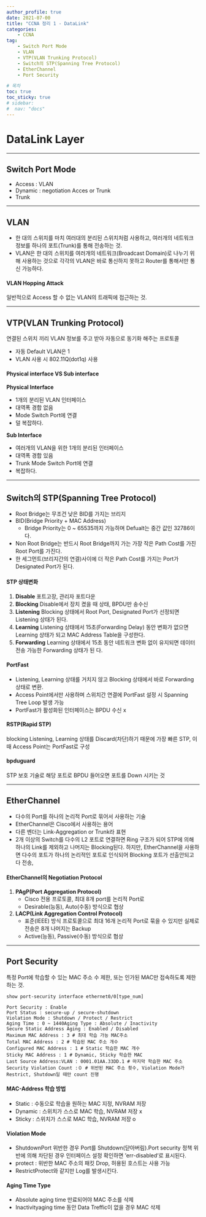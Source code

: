 ```yaml
---
author_profile: true
date: 2021-07-00
title: "CCNA 정리 1 - DataLink"
categories: 
    - CCNA
tag: 
    - Switch Port Mode
    - VLAN
    - VTP(VLAN Trunking Protocol)
    - Switch의 STP(Spanning Tree Protocol)
    - EtherChannel
    - Port Security

# 목차
toc: true  
toc_sticky: true 
# sidebar:
#  nav: "docs"
---
```


# DataLink Layer
---
## Switch Port Mode

- Access : VLAN
- Dynamic : negotiation Acces or Trunk
- Trunk 

---

## VLAN

- 한 대의 스위치를 마치 여러대의 분리된 스위치처럼 사용하고, 여러개의 네트워크 정보를 하나의 포트(Trunk)를 통해 전송하는 것.
- VLAN은 한 대의 스위치를 여러개의 네트워크(Broadcast Domain)로 나누기 위해 사용하는 것으로 각각의 VLAN은 바로 통신하지 못하고 Router를 통해서만 통신 가능하다.

#### VLAN Hopping Attack
일반적으로 Access 할 수 없는 VLAN의 트래픽에 접근하는 것.

---

## VTP(VLAN Trunking Protocol)

연결된 스위치 끼리 VLAN 정보를 주고 받아 자동으로 동기화 해주는 프로토콜

- 자동 Default VLAN은 1
- VLAN 사용 시 802.11Q(dot1q) 사용

#### Physical interface VS Sub interface

**Physical Interface**

- 1개의 분리된 VLAN 인터페이스
- 대역폭 경합 없음
- Mode Switch Port에 연결
- 덜 복잡하다.

**Sub Interface**

- 여러개의 VLAN을 위한 1개의 분리된 인터페이스
- 대역폭 경합 있음
- Trunk Mode Switch Port에 연결
- 복잡하다.

---

## Switch의 STP(Spanning Tree Protocol)

- Root Bridge는 무조건 낮은 BID를 가지는 브리지
- BID(Bridge Priority + MAC Address)
    - Bridge Priority는 0 ~ 65535까지 가능하며 Defualt는 중간 값인 32786이다.
- Non Root Bridge는 반드시 Root Bridge까지 가는 가장 작은 Path Cost를 가진 Root Port를 가진다.
- 한 세그먼트(브리지간의 연결)사이에 더 작은 Path Cost를 가지는 Port가 Designated Port가 된다.

#### STP 상태변화

1. **Disable** 
    포트고장, 관리자 포트다운
2. **Blocking**
	Disable에서 장치 켰을 때 상태, BPDU만 송수신
3. **Listening**
	Blocking 상태에서 Root Port, Designated Port가 	선정되면 Listening 상태가 된다.
4. **Learning**
	Listening 상태에서 15초(Forwarding Delay) 동안	변화가 없으면 Learning 상태가 되고 MAC Address 	Table을 구성한다.
5. **Forwarding**
	Learning 상태에서 15초 동안 네트워크 변화 없이 	유지되면 데이터 전송 가능한 Forwarding 상태가 된	다.

#### PortFast
- Listening, Learning 상태를 거치지 않고 Blocking 	상태에서 바로 Forwarding 상태로 변환. 
- Access Point에서만 사용하며 스위치간 연결에 	PortFast 설정 시 Spanning Tree Loop 발생 가능
- PortFast가 활성화된 인터페이스는 BPDU 수신 x

#### RSTP(Rapid STP) 
blocking Listening, Learning 상태를 Discard(차단)하기 때문에 가장 빠른 STP, 이때 Access Point는 PortFast로 구성

#### bpduguard
STP 보호 기술로 해당 포트로 BPDU 들어오면 포트를 Down 시키는 것

---

## EtherChannel

- 다수의 Port를 하나의 논리적 Port로 묶어서 사용하는 기술
- EtherChannel은 Cisco에서 사용하는 용어
- 다른 벤더는 Link-Aggregation or Trunk라 표현
- 2개 이상의 Switch를 다수의 L2 포트로 연결하면 Ring 구조가 되어 STP에 의해 하나의 Link를 제외하고 나머지는 Blocking된다. 하지만, EtherChannel을 사용하면 다수의 포트가 하나의 논리적인 포트로 인식되어 Blocking 포트가 선출안되고 다 전송, 

#### EtherChannel의 Negotiation Protocol 

1. **PAgP(Port Aggregation Protocol)**
    - Cisco 전용 프로토콜, 최대 8개 port를 논리적 Port로
    - Desirable(능동), Auto(수동) 방식으로 협상
2. **LACP(Link Aggregation Control Protocol)**
    - 표준(IEEE) 방식 프로토콜으로 최대 16개 논리적 Port로 묶을 수 있지만 실제로 전송은 8개 나머지는 Backup
    - Active(능동), Passive(수동) 방식으로 협상

---

## Port Security

특정 Port에 학습할 수 있는 MAC 주소 수 제한, 또는 인가된 MAC만 접속하도록 제한하는 것.

```show port-security interface ethernet0/0[type_num]```

```
Port Security : Enable
Port Status : secure-up / secure-shutdown
Violation Mode : Shutdown / Protect / Restrict
Aging Time : 0 ~ 1440Aging Type : Absolute / Inactivity
Secure Static Address Aging : Enabled / Disabled
Maximum MAC Address : 3 # 최대 학습 가능 MAC주소
Total MAC Address : 2 # 학습된 MAC 주소 개수
Configured MAC Address : 1 # Static 학습한 MAC 개수
Sticky MAC Address : 1 # Dynamic, Sticky 학습한 MAC
Last Source Address:VLAN : 0001.01AA.33DD.1 # 마지막 학습한 MAC 주소
Security Violation Count :０ # 위반된 MAC 주소 횟수, Violation Mode가 Restrict, Shutdown일 때만 count 진행
```

#### MAC-Address 학습 방법
- Static : 수동으로 학습을 원하는 MAC 지정, NVRAM 저장
- Dynamic : 스위치가 스스로 MAC 학습, NVRAM 저장 x
- Sticky : 스위치가 스스로 MAC 학습, NVRAM 저장 o

#### Violation Mode 
- ShutdownPort 위반한 경우 Port를 Shutdown(닫아버림).Port security 정책 위반에 의해 차단된 경우 인터페이스 설정 확인하면 ’err-disabled‘로 표시된다.
- protect : 위반한 MAC 주소의 패킷 Drop, 허용된 호스트는 사용 가능
- RestrictProtect와 같지만 Log를 발생시킨다.

#### Aging Time Type
- Absolute aging time 만료되어야 MAC 주소를 삭제
- Inactivityaging time 동안 Data Treffic이 없을 경우 MAC 삭제
